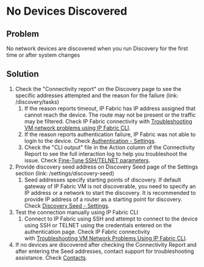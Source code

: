 # No Devices Discovered

## Problem

No network devices are discovered when you run Discovery for the first
time or after system changes

## Solution

1.  Check the "Connectivity report" on the Discovery page to see the
    specific addresses attempted and the reason for the failure (link:
    /discovery/tasks)
    1.  If the reason reports timeout, IP Fabric has IP address assigned
        that cannot reach the device. The route may not be present or
        the traffic may be filtered. Check IP Fabric connectivity
        with [Troubleshooting VM network problems using IP Fabric
        CLI](Troubleshooting_VM_Network_Problems_Using_IP_Fabric_CLI).
    2.  If the reason reports authentication failure, IP Fabric was not
        able to login to the device. Check [Authentication -
        Settings](Authentication).
    3.  Check the "CLI output" file in the Action column of the
        Connectivity Report to see the full interaction log to help you
        troubleshoot the issue. Check [Fine-Tune SSH/TELNET
        parameters](Fine-Tuning_SSH_TELNET_parameters).
2.  Provide discovery seed address on Discovery Seed page of the
    Settings section (link: /settings/discovery-seed)
    1.  Seed addresses specify starting points of discovery. If default
        gateway of IP Fabric VM is not discoverable, you need to specify
        an IP address or a network to start the discovery. It is
        recommended to provide IP address of a router as a starting
        point for discovery. Check [Discovery Seed -
        Settings](Discovery_Seed).
3.  Test the connection manually using IP Fabric CLI
    1.  Connect to IP Fabric using SSH and attempt to connect to the
        device using SSH or TELNET using the credentials entered on the
        authentication page. Check IP Fabric connectivity
        with [Troubleshooting VM Network Problems Using IP Fabric
        CLI](Troubleshooting_VM_Network_Problems_Using_IP_Fabric_CLI).
4.  If no devices are discovered after checking the Connectivity Report
    and after entering the Seed addresses, contact support for
    troubleshooting assistance. Check [Contacts](Contacts).
